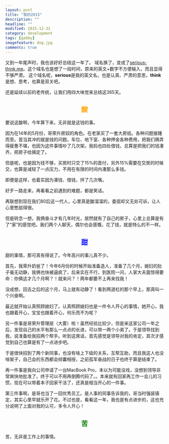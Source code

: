 ```yaml
---
layout: post
title: "我的2015"
description: ""
headline: ""
modified: 2015-12-31
category: development
tags: [gabby]
imagefeature: dog.jpg
comments: true
---
```


又到一年尾声时，我也该好好总结这一年了。
域名换了，变成了[serious-think.me][1]。这个域名也是想了一段时间，原来的英文+数字不方便输入，而且显得不够严肃。
这个域名呢，**serious**是我的英文名，也是认真、严肃的意思，**think**是想、思考，也算是双关吧。

还是延续以前的老传统，让我们用四大味觉来总结这365天。

<!-- more -->

<h2 style="text-align: center;">
  <span style="color:#ffa500;">酸</span>
</h2>

要说这酸啊，今年算下来，无非就是这钱的事。

因为在14年的5月份，哥荣升房奴的角色。在老家买了一套大房纸。各种问题接踵而至。首当其冲的就是钱的问题。车位、地下室、各种押金各种费用，把我们俩弄得疲惫不堪，也因为这件事情吵了几次架。我妈也四处借钱，总算是把我们的钱凑齐，把房子给搞定了。

但是呢，也是因为钱不够，买房时只交了15%的首付，另外15%需要在交房的时候交，也算是减轻了一点压力，不用在有限的时间内凑那么多钱。

即便是这样，也着实因为凑钱、借钱，拌了几次嘴。

好歹一路走来，再看看之前遇到的难题，都是笑话。

再联想到现在我们80后这一代人，心里真是酸溜溜的，委屈却又无处可诉，让人心里憋屈得很。

但是转念一想，我俩奋斗才有几年时光，居然就有了自己的房子，心里上总算是有了“家”的感觉吧。我们两个人聊天，偶尔也会感慨，花了钱，就是特么的不一样。


<h2 style="text-align: center;">
  <span style="color:#0000ff;">甜</span>
</h2>

甜的事情，那可真有得说了。今年高兴的事儿真不少。

首先，我荣升奶爸了！今年6月份的时候开始准备造人，准备了几个月，媳妇的肚子毫无动静，我俩也快被逼疯了，后来实在不行，到医院一问，人家大夫震惊得要命：你俩这才几个月啊？！就来问？！两年都要不上再来找我！

没成想，回去之后的这个月，马上就有动静了！看到两道杠的那个早上，那真叫一个兴奋啊。

最近就开始认真照顾媳妇了。认真照顾媳妇也是一件令人开心的事情，她开心，我也跟着开心，宝宝也跟着开心，何乐而不为呢？

另一件事是哥荣升管理层（大雾）啦！虽然经验比较少，但是来这家公司一年之后，发现自己的水平有那么一点点的长进，可以带一两个小弟了。于是领导找到我，说准备给我招两个帮手。听到这席话，首先感觉是领导对我的肯定，其次才感觉到自己也算是有了一点进步吧。

于是很快招到了两个新同事，也没有啥上下级的关系，互帮互助，而且我这人也没啥架子，自己会的东西都会倾囊相授，之前孤军奋战的日子也终于算是结束了。

再一件事是我向公司申请了一台MacBook Pro，本以为可能没戏，没想到领导非常爽快地批准了。终于可以不用再倒腾代码了。。本来就有回家再工作一会儿的习惯，现在可以带着本子回家干活了，还真是相当开心的一件事。

第三件事啊，是哥也当了一回优秀员工。是人事的同事告诉我的，哥当时强装镇定，其实心里早就乐开了花。不过也是，看看这一年，我也是有点进步的，这也充分说明了上面对我的认可，多令人开心！

<h2 style="text-align: center;">
  <span style="color:#008000;">苦</span>
</h2>

苦，无非是工作上的事情。

[1]:	http://serious-think.me